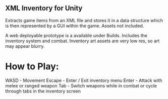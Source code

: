 ## XML Inventory for Unity

Extracts game items from an XML file and stores it in a data structure which is then
represented by a GUI within the game. Assets not included.

A web deployable prototype is a available under Builds. 
Includes the inventory system and combat. Inventory art assets are very low res, 
so art may appear blurry.


How to Play:
======

WASD - Movement
Escape - Enter / Exit inventory menu
Enter - Attack with melee or ranged weapon
Tab - Switch weapons while in combat or cycle through tabs in the inventory screen
